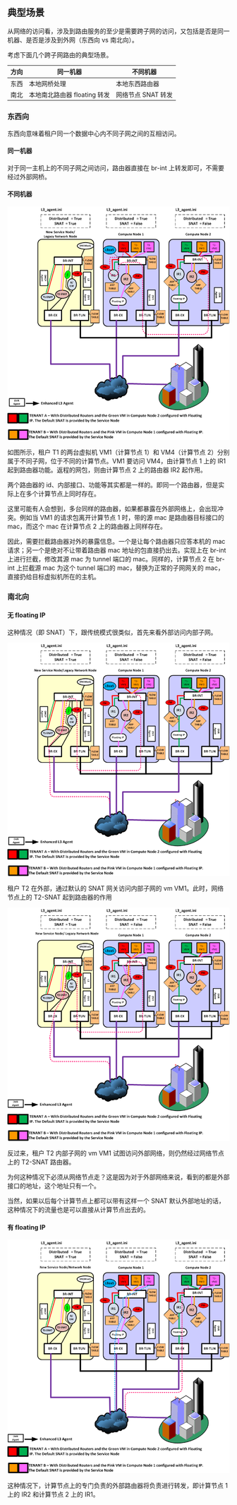 ## 典型场景

从网络的访问看，涉及到路由服务的至少是需要跨子网的访问，又包括是否是同一机器、是否是涉及到外网（东西向 vs 南北向）。

考虑下面几个跨子网路由的典型场景。

| 方向 | 同一机器 | 不同机器 |
| -----|--------- | ---------|
| 东西 | 本地网桥处理 | 本地东西路由器 |
| 南北 | 本地南北路由器 floating 转发 | 网络节点 SNAT 转发 |

### 东西向
东西向意味着租户同一个数据中心内不同子网之间的互相访问。

#### 同一机器
对于同一主机上的不同子网之间访问，路由器直接在 br-int 上转发即可，不需要经过外部网桥。

#### 不同机器

![同租户不同机器之间子网访问](../images/dvr_case1.png)

如图所示，租户 T1 的两台虚拟机 VM1（计算节点 1）和 VM4（计算节点 2）分别属于不同子网，位于不同的计算节点。VM1 要访问 VM4，由计算节点 1 上的 IR1 起到路由器功能。返程的网包，则由计算节点 2 上的路由器 IR2 起作用。

两个路由器的 id、内部接口、功能等其实都是一样的。即同一个路由器，但是实际上在多个计算节点上同时存在。

这里可能有人会想到，多台同样的路由器，如果都暴露在外部网络上，会出现冲突。例如当 VM1 的请求包离开计算节点 1 时，带的源 mac 是路由器目标接口的 mac，而这个 mac 在计算节点 2 上的路由器上同样存在。

因此，需要拦截路由器对外的暴露信息。一个是让每个路由器只应答本机的 mac 请求；另一个是绝对不让带着路由器 mac 地址的包直接扔出去。实现上在 br-int 上进行拦截，修改其源 mac 为 tunnel 端口的 mac。同样的，计算节点 2 在 br-int 上拦截源 mac 为这个 tunnel 端口的 mac，替换为正常的子网网关的 mac，直接扔给目标虚拟机所在的主机。

### 南北向

#### 无 floating IP
这种情况（即 SNAT）下，跟传统模式很类似，首先来看外部访问内部子网。

![通过 SNAT 访问内部子网](../images/dvr_case2a.png)

租户 T2 在外部，通过默认的 SNAT 网关访问内部子网的 vm VM1。此时，网络节点上的 T2-SNAT 起到路由器的作用

![内部子网通过 SNAT 访问外部](../images/dvr_case2b.png)

反过来，租户 T2 内部子网的 vm VM1 试图访问外部网络，则仍然经过网络节点上的 T2-SNAT 路由器。

为何这种情况下必须从网络节点走？这是因为对于外部网络来说，看到的都是外部接口的地址，这个地址只有一个。

当然，如果以后每个计算节点上都可以带有这样一个 SNAT 默认外部地址的话，这种情况下的流量也是可以直接从计算节点出去的。

#### 有 floating IP

![带有 floating IP 的南北向访问](../images/dvr_case3.png)

这种情况下，计算节点上的专门负责的外部路由器将负责进行转发，即计算节点 1 上的 IR2 和计算节点 2 上的 IR1。
